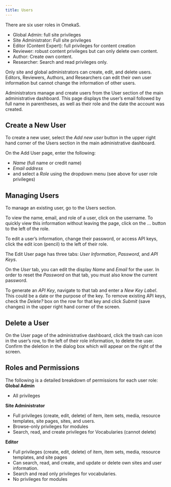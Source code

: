 ```yaml
---
title: Users
---
```


There are six user roles in OmekaS.
- Global Admin: full site privileges
- Site Administrator: Full site privileges
- Editor (Content Expert): full privileges for content creation
- Reviewer: robust content privileges but can only delete own content.
- Author: Create own content.
- Researcher: Search and read privileges only.

Only site and global administrators can create, edit, and delete users. Editors, Reviewers, Authors, and Researchers can edit their own user information but cannot change the information of other users. 

Administrators manage and create users from the User section of the main administrative dashboard. This page displays the user’s email followed by full name in parentheses, as well as their role and the date the account was created.

## Create a New User
To create a new user, select the *Add new user* button in the upper right hand corner of the Users section in the main administrative dashboard. 

On the Add User page, enter the following:
- *Name* (full name or credit name)
- *Email address*
- and select a *Role* using the dropdown menu (see above for user role privileges)

## Managing Users
To manage an existing user, go to the Users section.

To view the name, email, and role of a user, click on the username. To quickly view this information without leaving the page, click on the … button to the left of the role. 

To edit a user’s information, change their password, or access API keys, click the edit icon (pencil) to the left of their role. 

The Edit User page has three tabs: *User Information*, *Password*, and *API Keys*. 

On the *User* tab, you can edit the display *Name* and *Email* for the user. In order to reset the *Password* on that tab, you must also know the current password. 

To generate an *API Key*, navigate to that tab and enter a *New Key Label*. This could be a date or the purpose of the key. To remove existing API keys, check the *Delete?* box on the row for that key and click *Submit* (save changes) in the upper right hand corner of the screen.

## Delete a User
On the User page of the administrative dashboard, click the trash can icon in the user’s row, to the left of their role information, to delete the user. Confirm the deletion in the dialog box which will appear on the right of the screen.


## Roles and Permissions
The following is a detailed breakdown of permissions for each user role:
**Global Admin**
- All privileges

**Site Administrator**
- Full privileges (create, edit, delete) of item, item sets, media, resource templates, site pages, sites, and users.
- Browse-only privileges for modules
- Search, read, and create privileges for Vocabularies (cannot delete)

**Editor**
- Full privileges (create, edit, delete) of item, item sets, media, resource templates, and site pages
- Can search, read, and create, and update or delete own sites and user information.
- Search and read only privileges for vocabularies.
- No privileges for modules
